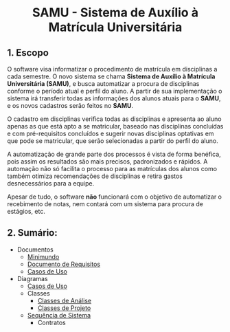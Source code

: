 <h1 align="center">SAMU - Sistema de Auxílio à Matrícula Universitária</h1>

<!-- <h1 align="center">IMAGEM TOP</h1> -->

## 1. Escopo
O software visa informatizar o procedimento de matrícula em disciplinas a cada semestre. O novo sistema se chama **Sistema de Auxílio à Matrícula Universitária (SAMU)**, e busca automatizar a procura de disciplinas conforme o período atual e perfil do aluno. A partir de sua implementação o sistema irá transferir todas as informações dos alunos atuais para o **SAMU**, e os novos cadastros serão feitos no **SAMU**.  

O cadastro em disciplinas verifica todas as disciplinas e apresenta ao aluno apenas as que está apto a se matricular, baseado nas disciplinas concluídas e com pré-requisitos concluídos e sugerir novas disciplinas optativas em que pode se matricular, que serão selecionadas a partir do perfil do aluno.  

A automatização de grande parte dos processos é vista de forma benéfica, pois assim os resultados são mais precisos, padronizados e rápidos. A automação não só facilita o processo para as matrículas dos alunos como também otimiza recomendações de disciplinas e retira gastos desnecessários para a equipe.  

Apesar de tudo, o software **não** funcionará com o objetivo de automatizar o recebimento de notas, nem contará com um sistema para procura de estágios, etc.  

## 2. Sumário:
- Documentos
    - [Minimundo](/documentos/minimundo.md)
    - [Documento de Requisitos](/documentos/documento_de_requisitos.md)
    - [Casos de Uso](./)
- Diagramas
     - [Casos de Uso](/diagramas/Casos-de-Uso/Diagrama-de-Caso-de-Uso-0.png)
     - Classes
         - [Classes de Análise](/diagramas/Classes/Classe%20de%20Análise)
         - [Classes de Projeto](/diagramas/Classes/Classe%20de%20Projeto/)
     - [Sequência de Sistema](diagramas/Sequencia%20do%20Sistema)
         - Contratos